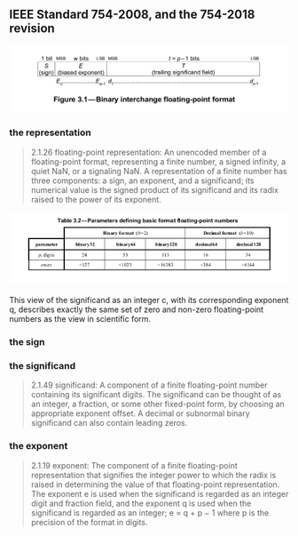 ## IEEE Standard 754-2008, and the 754-2018 revision

![Standard Float64 bitfields](https://github.com/JeffreySarnoff/BitsFields.jl/blob/master/docs/assets/IEEE754/figure3_1.png)


### the representation
> 2.1.26 floating-point representation: An unencoded member of a floating-point format, representing a
finite number, a signed infinity, a quiet NaN, or a signaling NaN. A representation of a finite number has
three components: a sign, an exponent, and a significand; its numerical value is the signed product of its
significand and its radix raised to the power of its exponent.

![Standard Floating Point Specifications](https://github.com/JeffreySarnoff/BitsFields.jl/blob/master/docs/assets/IEEE754/table3.2.png)


This view of the significand as an integer c, with its corresponding exponent q, describes exactly the same
set of zero and non-zero floating-point numbers as the view in scientific form.

### the sign
> 

### the significand
> 2.1.49 significand: A component of a finite floating-point number containing its significant digits. The
significand can be thought of as an integer, a fraction, or some other fixed-point form, by choosing an
appropriate exponent offset. A decimal or subnormal binary significand can also contain leading zeros.

### the exponent
> 2.1.19 exponent: The component of a finite floating-point representation that signifies the integer power to
which the radix is raised in determining the value of that floating-point representation. The exponent e is
used when the significand is regarded as an integer digit and fraction field, and the exponent q is used when
the significand is regarded as an integer; e = q + p − 1 where p is the precision of the format in digits.



